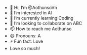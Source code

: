 - 👋 Hi, I’m @AothunsoVn
- 👀 I’m interested in AI
- 🌱 I’m currently learning Coding
- 💞️ I’m looking to collaborate on ABC
- 📫 How to reach me Aothunso
- 😄 Pronouns: A
- ⚡ Fun fact: Love
- Love so much!
<!---
AoThunSo/AoThunSo is a ✨ special ✨ repository because its `README.md` (this file) appears on your GitHub profile.
You can click the Preview link to take a look at your changes.
--->
